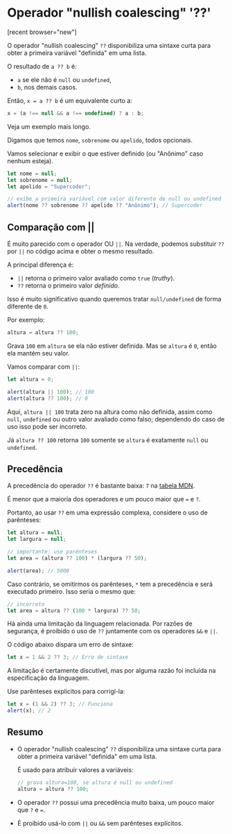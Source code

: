 # Operador "nullish coalescing" '??'

[recent browser="new"]

O operador "nullish coalescing" `??` disponibiliza uma sintaxe curta para obter a primeira variável "definida" em uma lista.

O resultado de `a ?? b` é:

- `a` se ele não é `null` ou `undefined`,
- `b`, nos demais casos.

Então, `x = a ?? b` é um equivalente curto a:

```js
x = (a !== null && a !== undefined) ? a : b;
```

Veja um exemplo mais longo.

Digamos que temos `nome`, `sobrenome` ou `apelido`, todos opcionais.

Vamos selecionar e exibir o que estiver definido (ou "Anônimo" caso nenhum esteja).

```js run
let nome = null;
let sobrenome = null;
let apelido = "Supercoder";

// exibe a primeira variável com valor diferente de null ou undefined
alert(nome ?? sobrenome ?? apelido ?? "Anônimo"); // Supercoder
```

## Comparação com ||

É muito parecido com o operador OU `||`. Na verdade, podemos substituir `??` por `||` no código acima e obter o mesmo resultado.

A principal diferença é:

- `||` retorna o primeiro valor avaliado como `true` (_truthy_).
- `??` retorna o primeiro valor _definido_.

Isso é muito significativo quando queremos tratar `null/undefined` de forma diferente de `0`.

Por exemplo:

```js
altura = altura ?? 100;
```

Grava `100` em `altura` se ela não estiver definida. Mas se `altura` é `0`, então ela mantém seu valor.

Vamos comparar com `||`:

```js run
let altura = 0;

alert(altura || 100); // 100
alert(altura ?? 100); // 0
```

Aqui, `altura || 100` trata zero na altura como não definida, assim como `null`, `undefined` ou outro valor avaliado como falso; dependendo do caso de uso isso pode ser incorreto.

Já `altura ?? 100` retorna `100` somente se `altura` é exatamente `null` ou `undefined`.

## Precedência

A precedência do operador `??` é bastante baixa: `7` na [tabela MDN](https://developer.mozilla.org/pt-BR/docs/Web/JavaScript/Reference/Operators/Operator_Precedence#Table).

É menor que a maioria dos operadores e um pouco maior que `=` e `?`.

Portanto, ao usar `??` em uma expressão complexa, considere o uso de parênteses:

```js run
let altura = null;
let largura = null;

// importante: use parênteses
let area = (altura ?? 100) * (largura ?? 50);

alert(area); // 5000
```

Caso contrário, se omitirmos os parênteses, `*` tem a precedência e será executado primeiro. Isso seria o mesmo que:

```js
// incorreto
let area = altura ?? (100 * largura) ?? 50;
```

Há ainda uma limitação da linguagem relacionada. Por razões de segurança, é proibido o uso de `??` juntamente com os operadores `&&` e `||`.

O código abaixo dispara um erro de sintaxe:

```js run
let x = 1 && 2 ?? 3; // Erro de sintaxe
```

A limitação é certamente discutível, mas por alguma razão foi incluída na especificação da linguagem.

Use parênteses explícitos para corrigí-la:

```js run
let x = (1 && 2) ?? 3; // Funciona
alert(x); // 2
```

## Resumo

- O operador "nullish coalescing" `??` disponibiliza uma sintaxe curta para obter a primeira variável "definida" em uma lista.

  É usado para atribuir valores a variáveis:

  ```js
  // grava altura=100, se altura é null ou undefined
  altura = altura ?? 100;
  ```

- O operador `??` possui uma precedência muito baixa, um pouco maior que `?` e `=`.
- É proibido usá-lo com `||` ou `&&` sem parênteses explícitos.
